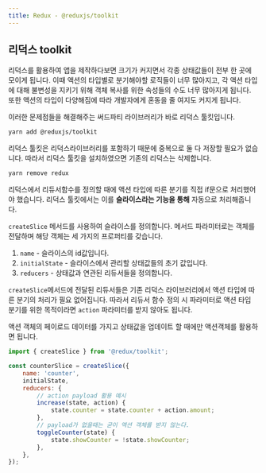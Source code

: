 ```yaml
---
title: Redux - @reduxjs/toolkit
---
```


## 리덕스 toolkit

리덕스를 활용하여 앱을 제작하다보면 크기가 커지면서 각종 상태값들이 전부 한 곳에 모이게 됩니다. 이때 액션의 타입별로 분기해야할 로직들이 너무 많아지고, 각 액션 타입에 대해 불변성을 지키기 위해 객체 복사를 위한 속성들의 수도 너무 많아지게 됩니다. 또한 액션의 타입이 다양해짐에 따라 개발자에게 혼동을 줄 여지도 커지게 됩니다.

이러한 문제점들을 해결해주는 써드파티 라이브러리가 바로 리덕스 툴킷입니다.

```sh
yarn add @reduxjs/toolkit
```

리덕스 툴킷은 리덕스라이브러리를 포함하기 때문에 중복으로 둘 다 저장할 필요가 없습니다. 따라서 리덕스 툴킷을 설치하였으면 기존의 리덕스는 삭제합니다.

```sh
yarn remove redux
```

리덕스에서 리듀서함수를 정의할 때에 액션 타입에 따른 분기를 직접 if문으로 처리했어야 했습니다. 리덕스 툴킷에서는 이를 **슬라이스라는 기능을 통해** 자동으로 처리해줍니다.

`createSlice` 메서드를 사용하여 슬라이스를 정의합니다. 메서드 파라미터로는 객체를 전달하며 해당 객체는 세 가지의 프로퍼티를 갖습니다.

1. `name` - 슬라이스의 id값입니다.
2. `initialState` - 슬라이스에서 관리할 상태값들의 초기 값입니다.
3. `reducers` - 상태값과 연관된 리듀서들을 정의합니다.

`createSlice`메서드에 전달된 리듀서들은 기존 리덕스 라이브러리에서 액션 타입에 따른 분기의 처리가 필요 없어집니다. 따라서 리듀서 함수 정의 시 파라미터로 액션 타입 분기를 위한 목적이라면 `action` 파라미터를 받지 않아도 됩니다.

액션 객체의 페이로드 데이터를 가지고 상태값을 업데이트 할 때에만 액션객체를 활용하면 됩니다.

```javascript
import { createSlice } from '@redux/toolkit';

const counterSlice = createSlice({
    name: 'counter',
    initialState,
    reducers: {
        // action payload 활용 예시
        increase(state, action) {
            state.counter = state.counter + action.amount;
        },
        // payload가 없을때는 굳이 액션 객체를 받지 않는다.
        toggleCounter(state) {
            state.showCounter = !state.showCounter;
        },
    },
});
```
